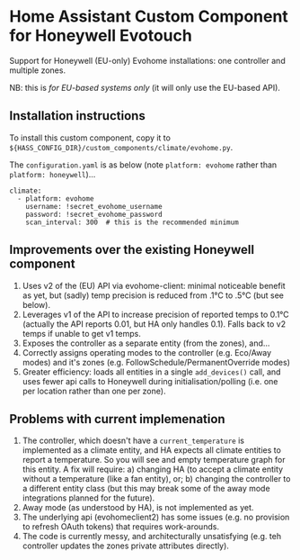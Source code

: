 # Home Assistant Custom Component for Honeywell Evotouch

Support for Honeywell (EU-only) Evohome installations: one controller and multiple zones.

NB: this is _for EU-based systems only_ (it will only use the EU-based API).

## Installation instructions

To install this custom component, copy it to `${HASS_CONFIG_DIR}/custom_components/climate/evohome.py`.

The `configuration.yaml` is as below (note `platform: evohome` rather than `platform: honeywell`)...
```
climate:
  - platform: evohome
    username: !secret_evohome_username
    password: !secret_evohome_password
    scan_interval: 300  # this is the recommended minimum
```

## Improvements over the existing Honeywell component

1. Uses v2 of the (EU) API via evohome-client: minimal noticeable benefit as yet, but (sadly) temp precision is reduced from .1°C to .5°C (but see below).
2. Leverages v1 of the API to increase precision of reported temps to 0.1°C (actually the API reports 0.01, but HA only handles 0.1).  Falls back to v2 temps if unable to get v1 temps. 
3. Exposes the controller as a separate entity (from the zones), and...
4. Correctly assigns operating modes to the controller (e.g. Eco/Away modes) and it's zones (e.g. FollowSchedule/PermanentOverride modes)
5. Greater efficiency: loads all entities in a single `add_devices()` call, and uses fewer api calls to Honeywell during initialisation/polling (i.e. one per location rather than one per zone).

## Problems with current implemenation

1. The controller, which doesn't have a `current_temperature` is implemented as a climate entity, and HA expects all climate entities to report a temperature.  So you will see and empty temperature graph for this entity.  A fix will require: a) changing HA (to accept a climate entity without a temperature (like a fan entity), or; b) changing the controller to a different entity class (but this may break some of the away mode integrations planned for the future).
2. Away mode (as understood by HA), is not implemented as yet.
3. The underlying api (evohomeclient2) has some issues (e.g. no provision to refresh OAuth tokens) that requires work-arounds.
4. The code is currently messy, and architecturally unsatisfying (e.g. teh controller updates the zones private attributes directly).
